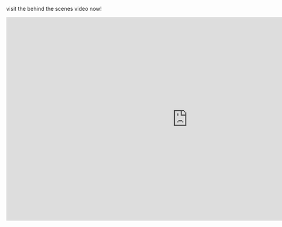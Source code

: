 visit the behind the scenes video now! 
<iframe width="962" height="541" src="https://www.youtube.com/embed/gPlCJadZe7Y" frameborder="0" allow="accelerometer; autoplay; clipboard-write; encrypted-media; gyroscope; picture-in-picture" allowfullscreen></iframe>
